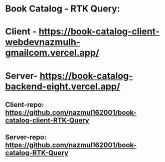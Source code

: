 # Book Catalog - RTK Query: 

# Client - https://book-catalog-client-webdevnazmulh-gmailcom.vercel.app/
# Server- https://book-catalog-backend-eight.vercel.app/

## Client-repo: https://github.com/nazmul162001/book-catalog-client-RTK-Query
## Server-repo: https://github.com/nazmul162001/book-catalog-RTK-Query